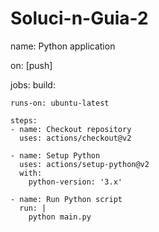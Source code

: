 # Soluci-n-Guia-2
name: Python application

on: [push]

jobs:
  build:

    runs-on: ubuntu-latest

    steps:
    - name: Checkout repository
      uses: actions/checkout@v2

    - name: Setup Python
      uses: actions/setup-python@v2
      with:
        python-version: '3.x'

    - name: Run Python script
      run: |
        python main.py

